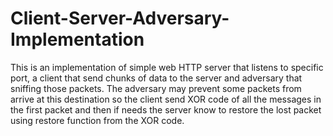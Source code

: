 # Client-Server-Adversary-Implementation
This is an implementation of simple web HTTP server that listens to specific port, a client that send chunks of data to the server and adversary that sniffing those packets. The adversary may prevent some packets from arrive at this destination so the client send XOR code of all the messages in the first packet and then if needs the server know to restore the lost packet using restore function from the XOR code.
